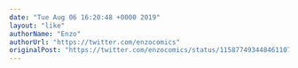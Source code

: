 ```yaml
---
date: "Tue Aug 06 16:20:48 +0000 2019"
layout: "like"
authorName: "Enzo"
authorUrl: "https://twitter.com/enzocomics"
originalPost: "https://twitter.com/enzocomics/status/1158774934484611073"
---
```

